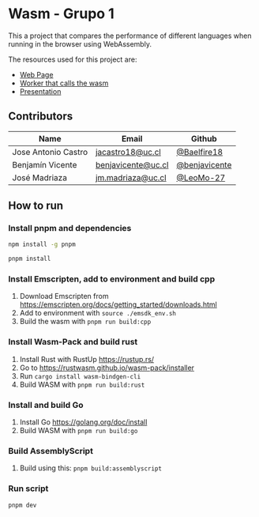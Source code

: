 # Wasm - Grupo 1

This a project that compares the performance of different languages when running in the browser using WebAssembly.

The resources used for this project are:

- [Web Page](https://wasm-web-uc.pages.dev/)
- [Worker that calls the wasm](https://github.com/IIC3585-2023/wasm-grupo-01/blob/main/app/worker.ts)
- [Presentation](https://github.com/IIC3585-2023/wasm-grupo-01/blob/main/slides/web-wasm.pdf)

## Contributors

| Name                | Email              | Github                                           |
| ------------------- | ------------------ | ------------------------------------------------ |
| Jose Antonio Castro | jacastro18@uc.cl   | [@Baelfire18](https://github.com/Baelfire18)     |
| Benjamín Vicente    | benjavicente@uc.cl | [@benjavicente](https://github.com/benjavicente) |
| José Madriaza       | jm.madriaza@uc.cl  | [@LeoMo-27](https://github.com/LeoMo-27)         |

## How to run

### Install pnpm and dependencies

```bash
npm install -g pnpm
```

```bash
pnpm install
```

### Install Emscripten, add to environment and build cpp

1. Download Emscripten from <https://emscripten.org/docs/getting_started/downloads.html>
2. Add to environment with `source ./emsdk_env.sh`
3. Build the wasm with `pnpm run build:cpp`

### Install Wasm-Pack and build rust

1. Install Rust with RustUp <https://rustup.rs/>
2. Go to <https://rustwasm.github.io/wasm-pack/installer>
3. Run `cargo install wasm-bindgen-cli`
4. Build WASM with `pnpm run build:rust`

### Install and build Go
1. Install Go <https://golang.org/doc/install>
2. Build WASM with `pnpm run build:go`

### Build AssemblyScript
1. Build using this: `pnpm build:assemblyscript`

### Run script

```bash
pnpm dev
```
